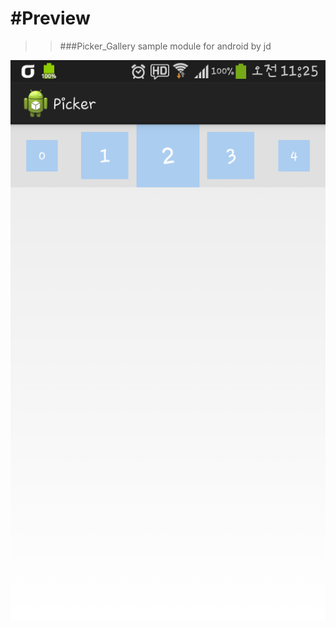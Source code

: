 #Preview
==================

>>###Picker_Gallery sample module for android by jd

![image](https://github.com/jdy1512/picker_gallery/blob/img/picker_gallery_preview.png)
